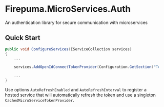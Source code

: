 # Firepuma.MicroServices.Auth
An authentication library for secure communication with microservices

## Quick Start

```csharp
public void ConfigureServices(IServiceCollection services)
{
    ...

    services.AddOpenIdConnectTokenProvider(Configuration.GetSection("TokenProvider"));

    ...
}
```

Use options `AutoRefreshEnabled` and `AutoRefreshInterval` to register a hosted service that will automatically refresh the token and use a singleton `CachedMicroServiceTokenProvider`.